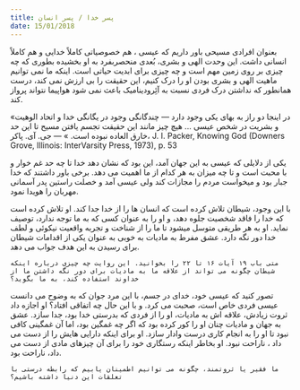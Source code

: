 ```yaml
---
title: پسر خدا / پسر انسان
date: 15/01/2018
---
```


بعنوان افرادی مسیحی باور داریم که عیسی ، هم خصوصیاتی کاملاً خدایی و هم کاملاً انسانی داشت. این وحدت الهی و بشری، بُعدی منحصربفرد به او بخشیده بطوری که چه چیزی بر روی زمین مهم است و چه چیزی برای ابدیت حیاتی است. اینکه ما نمی توانیم ماهیت الهی و بشری بودن او را درک کنیم، این حقیقت را بی ارزش نمی کند، درست همانطور که نداشتن درک فردی نسبت به آئِرودینامیک باعث نمی شود هواپیما نتواند پرواز کند.

«در اینجا دو راز به بهای یکی وجود دارد — چندگانگی وجود در یگانگی خدا و اتحاد الوهیت و بشریت در شخص عیسی ... هیچ چیز مانند این حقیقت تجسم یافتن مسیح تا این حد خارق العاده نبوده است. » — جی. آی. پاکر، J. I. Packer, Knowing God (Downers Grove, Illinois: InterVarsity Press, 1973), p. 53

یکی از دلایلی که عیسی به این جهان آمد، این بود که نشان دهد خدا تا چه حد غم خوار و با محبت است و تا چه میزان به هر کدام از ما اهمیت می دهد. برخی باور داشتند که خدا جبار بود و میخواست مردم را مجازات کند ولی عیسی آمد و خصلت راستین پدر آسمانی مهربان را هویدا نمود.

با این وجود، شیطان تلاش کرده است که انسان ها را از خدا جدا کند. او تلاش کرده است که خدا را فاقد شخصیت جلوه دهد، و او را به عنوان کسی که به ما توجه ندارد، توصیف نماید. او به هر طریقی متوسل میشود تا ما را از شناخت و تجربه واقعیت نیکوئی و لطف خدا دور نگه دارد. عشق مفرط به مادیات به خوبی به عنوان یکی از اقدامات شیطان برای رسیدن به این هدف جواب می دهد.

`متی باب ۱۹ آیات ۱۶ تا ۲۲ را بخوانید. این روایت چه چیزی درباره اینکه شیطان چگونه می تواند از علاقه ما به مادیات برای دور نگه داشتن ما از خداوند استفاده کند، به ما بگوید؟`

تصور کنید که عیسی خود، خدای در جسم، با این مرد جوان که به وضوح می دانست عیسی فردی خاص است، صحبت می کرد. و با این حال چه اتفاقی افتاد؟ او اجازه داد ثروت زیادش، علاقه اش به مادیات، او را از فردی که بدرستی خدا بود، جدا سازد. عشق به جهان و مادیات چنان او را کور کرده بود که اگر چه غمگین بود، اما آن غمگینی کافی نبود تا او را به انجام کاری درست وادار سازد. او برای اینکه دارایی هایش را از دست می داد ، ناراحت نبود. او بخاطر اینکه رستگاری خود را برای آن چیزهای مادی از دست می داد، ناراحت بود.

`ما فقیر یا ثروتمند، چگونه می توانیم اطمینان یابیم که رابطه درستی با تعلقات این دنیا داشته باشیم؟`